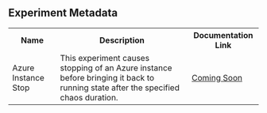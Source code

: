 ## Experiment Metadata

<table>
<tr>
<th> Name </th>
<th> Description </th>
<th> Documentation Link </th>
</tr>
<tr>
 <td> Azure Instance Stop </td>
 <td> This experiment causes stopping of an Azure instance before bringing it back to running state after the specified chaos duration.</td>
 <td>  <a href=""> Coming Soon </a> </td>
 </tr>
 </table>

